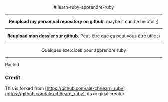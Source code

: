 <center>
# learn-ruby-apprendre-ruby

-------------

**Reupload my personnal repository on github.**
maybe it can be helpful ;)

-------------

**Reupload mon dossier sur github.**
Peut-être que ça peut vous être utile ;)

-------------
Quelques exercices pour apprendre ruby

-------------


</center>

Rachid


### Credit

This is forked from [https://github.com/alexch/learn_ruby](https://github.com/alexch/learn_ruby), its original creator.
